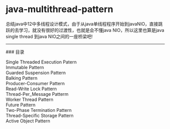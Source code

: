 # java-multithread-pattern

总结java中12中多线程设计模式，由于从java单线程程序开始到javaNIO，直接跳跃的去学习，就没有很好的过渡性，也就是会不懂java NIO，所以这里也算是java single thread 到java NIO之间的一座桥梁吧!


--------------------
<div id="toc">
### 目录


- [Single Threaded Execution Patern](#single-thread)
- [Immutable Pattern](#immutable-pattern)
- [Guarded Suspension Pattern](#guarded-suspension)
- [Balking Pattern](#balking-pattern)
- [Producer-Consumer Pattern](#producer-consumer)
- [Read-Write Lock Pattern](#read-write-lock)
- [Thread-Per_Message Patterm](#thread-per-message)
- [Worker Thread Pattern](#work-thread)
- [Future Pattern](#future-pattern)
- [Two-Phase Termination Pattern](#two-phase-termination)
- [Thread-Specific Storage Pattern](#thread-specific-storage)
- [Active Object Pattern](#active-object)
